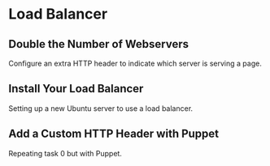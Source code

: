 # Load Balancer

## Double the Number of Webservers
Configure an extra HTTP header to indicate which server is serving a page.

## Install Your Load Balancer
Setting up a new Ubuntu server to use a load balancer.

## Add a Custom HTTP Header with Puppet
Repeating task 0 but with Puppet.
